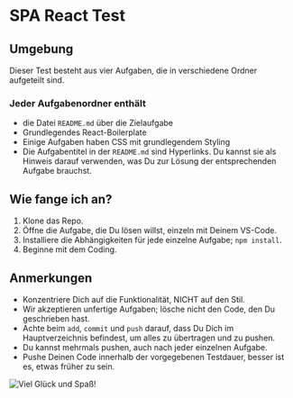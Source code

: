 # SPA React Test

## Umgebung

Dieser Test besteht aus vier Aufgaben, die in verschiedene Ordner aufgeteilt sind.

### Jeder Aufgabenordner enthält

- die Datei `README.md` über die Zielaufgabe
- Grundlegendes React-Boilerplate
- Einige Aufgaben haben CSS mit grundlegendem Styling
- Die Aufgabentitel in der `README.md` sind Hyperlinks. Du kannst sie als Hinweis darauf verwenden, was Du zur Lösung der entsprechenden Aufgabe brauchst.

## Wie fange ich an?

1. Klone das Repo.
2. Öffne die Aufgabe, die Du lösen willst, einzeln mit Deinem VS-Code.
3. Installiere die Abhängigkeiten für jede einzelne Aufgabe; `npm install`.
4. Beginne mit dem Coding.

## Anmerkungen

- Konzentriere Dich auf die Funktionalität, NICHT auf den Stil.
- Wir akzeptieren unfertige Aufgaben; lösche nicht den Code, den Du geschrieben hast.
- Achte beim `add`, `commit` und `push` darauf, dass Du Dich im Hauptverzeichnis befindest, um alles zu übertragen und zu pushen.
- Du kannst mehrmals pushen, auch nach jeder einzelnen Aufgabe.
- Pushe Deinen Code innerhalb der vorgegebenen Testdauer, besser ist es, etwas früher zu sein.

![Viel Glück und Spaß!](https://img.shields.io/badge/Best_wishes-Teaching_team-red.svg)
